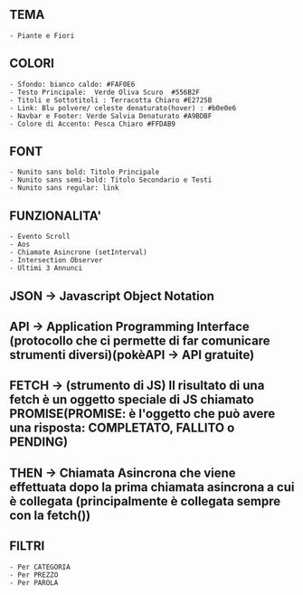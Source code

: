 ## TEMA
    - Piante e Fiori
## COLORI
    - Sfondo: bianco caldo: #FAF0E6
    - Testo Principale:  Verde Oliva Scuro  #556B2F
    - Titoli e Sottotitoli : Terracotta Chiaro #E2725B
    - Link: Blu polvere/ celeste denaturato(hover) : #b0e0e6
    - Navbar e Footer: Verde Salvia Denaturato #A9BDBF
    - Colore di Accento: Pesca Chiaro #FFDAB9

## FONT
    - Nunito sans bold: Titolo Principale 
    - Nunito sans semi-bold: Titolo Secondario e Testi
    - Nunito sans regular: link

## FUNZIONALITA'
    - Evento Scroll
    - Aos
    - Chiamate Asincrone (setInterval)
    - Intersection Observer
    - Ultimi 3 Annunci


## JSON -> Javascript Object Notation

## API -> Application Programming Interface (protocollo che ci permette di far comunicare strumenti diversi)(pokèAPI -> API gratuite)

## FETCH -> (strumento di JS) Il risultato di una fetch è un oggetto speciale di JS chiamato PROMISE(PROMISE:  è l'oggetto che può avere una risposta: COMPLETATO, FALLITO o PENDING)

## THEN -> Chiamata Asincrona che viene effettuata dopo la prima chiamata asincrona a cui è collegata (principalmente è collegata sempre con la fetch())

## FILTRI 
    - Per CATEGORIA
    - Per PREZZO
    - Per PAROLA